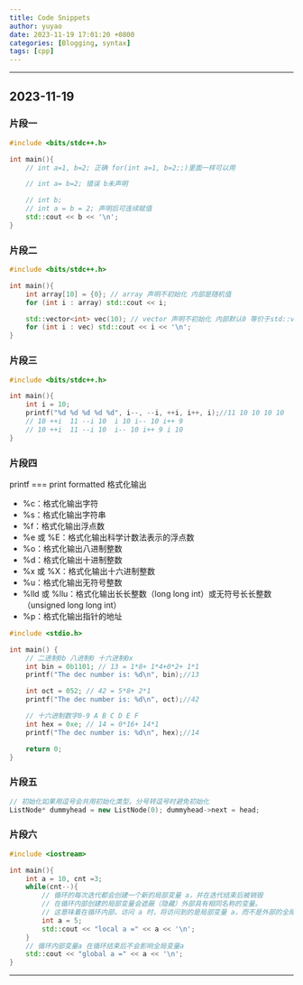 ```yaml
---
title: Code Snippets
author: yuyao
date: 2023-11-19 17:01:20 +0800 
categories: [Blogging, syntax]
tags: [cpp]
---
```


___
## 2023-11-19

### 片段一
```cpp
#include <bits/stdc++.h>

int main(){
    // int a=1, b=2; 正确 for(int a=1, b=2;;)里面一样可以用

    // int a= b=2; 错误 b未声明

    // int b;
    // int a = b = 2; 声明后可连续赋值
    std::cout << b << '\n';
}

```

### 片段二
```cpp
#include <bits/stdc++.h>

int main(){
    int array[10] = {0}; // array 声明不初始化 内部是随机值
    for (int i : array) std::cout << i;

    std::vector<int> vec(10); // vector 声明不初始化 内部默认0 等价于std::vector<int> vec(10, 0);
    for (int i : vec) std::cout << i << '\n';
}
```

### 片段三
```cpp
#include <bits/stdc++.h>

int main(){
	int i = 10;
	printf("%d %d %d %d %d", i--, --i, ++i, i++, i);//11 10 10 10 10
	// 10 ++i  11 --i 10  i 10 i-- 10 i++ 9
	// 10 ++i  11 --i 10  i-- 10 i++ 9 i 10 
}
```

### 片段四
printf === print formatted 格式化输出
- %c：格式化输出字符
- %s：格式化输出字符串
- %f：格式化输出浮点数
- %e 或 %E：格式化输出科学计数法表示的浮点数
- %o：格式化输出八进制整数
- %d：格式化输出十进制整数
- %x 或 %X：格式化输出十六进制整数
- %u：格式化输出无符号整数
- %lld 或 %llu：格式化输出长长整数（long long int）或无符号长长整数（unsigned long long int）
- %p：格式化输出指针的地址

```cpp
#include <stdio.h>

int main() {
    // 二进制0b 八进制0 十六进制0x
    int bin = 0b1101; // 13 = 1*8+ 1*4+0*2+ 1*1
    printf("The dec number is: %d\n", bin);//13

    int oct = 052; // 42 = 5*8+ 2*1
    printf("The dec number is: %d\n", oct);//42

    // 十六进制数字0-9 A B C D E F
    int hex = 0xe; // 14 = 0*16+ 14*1
    printf("The dec number is: %d\n", hex);//14

    return 0;
}
```

### 片段五
```cpp
// 初始化如果用逗号会共用初始化类型。分号转逗号时避免初始化
ListNode* dummyhead = new ListNode(0); dummyhead->next = head;
```

### 片段六
```cpp
#include <iostream>

int main(){
    int a = 10, cnt =3;
    while(cnt--){
        // 循环的每次迭代都会创建一个新的局部变量 a，并在迭代结束后被销毁
        // 在循环内部创建的局部变量会遮蔽（隐藏）外部具有相同名称的变量。
        // 这意味着在循环内部，访问 a 时，将访问到的是局部变量 a，而不是外部的全局变量 a
        int a = 5;
        std::cout << "local a =" << a << '\n';
    }
    // 循环内部变量a 在循环结束后不会影响全局变量a
    std::cout << "global a =" << a << '\n';
}
```
___